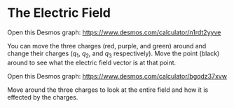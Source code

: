 # The Electric Field

Open this Desmos graph: https://www.desmos.com/calculator/n1rdt2yyve

You can move the three charges (red, purple, and green) around and change their charges ($q_1$, $q_2$, and $q_3$ respectively). Move the point (black) around to see what the electric field vector is at that point.



Open this Desmos graph: https://www.desmos.com/calculator/bgqdz37xvw

Move around the three charges to look at the entire field and how it is effected by the charges.